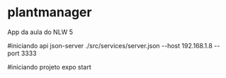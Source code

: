 # plantmanager
App da aula do NLW 5

#iniciando api
json-server ./src/services/server.json --host 192.168.1.8 --port 3333

#iniciando projeto
expo start